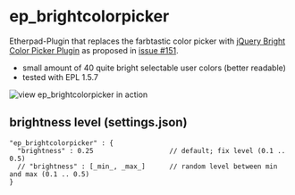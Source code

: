 ep_brightcolorpicker
=======

Etherpad-Plugin that replaces the farbtastic color picker with [jQuery Bright Color Picker Plugin](https://github.com/bmamlin/brightcolorpicker-jquery-plugin) as proposed in [issue #151](https://github.com/ether/etherpad-lite/issues/151).

* small amount of 40 quite bright selectable user colors (better readable)
* tested with EPL 1.5.7

![view ep_brightcolorpicker in action](https://raw.githubusercontent.com/gulaschskanone/ep_brightcolorpicker/master/static/image/ep_brightcolorpicker.png)


## brightness level (settings.json) ##
```
"ep_brightcolorpicker" : {
  "brightness" : 0.25                   // default; fix level (0.1 .. 0.5)
  // "brightness" : [_min_, _max_]	    // random level between min and max (0.1 .. 0.5)
}
```